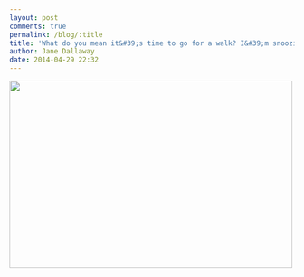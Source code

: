 ```yaml
---
layout: post
comments: true
permalink: /blog/:title
title: 'What do you mean it&#39;s time to go for a walk? I&#39;m snoozin&#39;'
author: Jane Dallaway
date: 2014-04-29 22:32
---
```


<div><a href="http://static.skitters.dallaway.com/Vtp_DSC_1082.jpg"><img src="http://static.skitters.dallaway.com/Vtp_thumb_DSC_1082.jpg" width="500" height="331"/></a></div>


  
      
